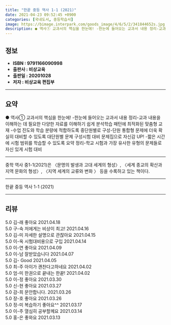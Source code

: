 ```yaml
---
title: "한끝 중등 역사 1-1 (2021)"
date: 2021-04-23 09:52:45 +0900
categories: [국내도서, 중등학습서]
image: https://bimage.interpark.com/goods_image/4/6/5/2/341844652s.jpg
description: ● 역사① 교과서의 핵심을 한눈에! -한눈에 들어오는 교과서 내용 정리-교과 내용을 이해하는 데 필요한 다양한 자료를 이해하기 쉽게 분석학습 패턴에 최적화된 맞춤형 교재 -수업 진도와 학습 분량에 적합하도록 중단원별로 구성-단원 통합형 문제에 더욱 확실히 대비할 수 있도록 대단원별
---
```


## **정보**

- **ISBN : 9791166090998**
- **출판사 : 비상교육**
- **출판일 : 20201028**
- **저자 : 비상교육 편집부**

------



## **요약**

●  역사① 교과서의 핵심을 한눈에!  -한눈에 들어오는 교과서 내용 정리-교과 내용을 이해하는 데 필요한 다양한 자료를 이해하기 쉽게 분석학습 패턴에 최적화된 맞춤형 교재  -수업 진도와 학습 분량에 적합하도록 중단원별로 구성-단원 통합형 문제에 더욱 확실히 대비할 수 있도록 대단원별 문제 구성시험 대비 문제집으로 자신감 UP!  -짧은 시간에 시험 범위를 학습할 수 있도록 요약 정리-학교 시험과 가장 유사한 유형의 문제들로 자신 있게 시험 대비

------

중학 역사 중1-1(2021)은 〈문명의 발생과 고대 세계의 형성〉, 〈세계 종교의 확산과 지역 문화의 형성〉, 〈지역 세계의 교류와 변화 〉 등을 수록하고 있는 책이다.

------


한끝 중등 역사 1-1 (2021) 

------


## **리뷰** 

5.0 김-래 좋아요 2021.04.18 <br/>5.0 구-숙 저에게는 비상이 최고! 2021.04.16 <br/>5.0 김-미 자세한 설명으로 관찮아요 2021.04.15 <br/>5.0 이-옥 시험대비용으로 구입 2021.04.14 <br/>5.0 이-연 좋아요 2021.04.09 <br/>5.0 이-남 잘받았습니다 2021.04.07 <br/>5.0 김- Good  2021.04.05 <br/>5.0 최-주 아이가 괜찬다고하네요 2021.04.02 <br/>5.0 엄-미 한권으로 끝내는 한끝! 2021.04.02 <br/>5.0 이-정 좋아요  2021.03.30 <br/>5.0 신-현 좋아요  2021.03.27 <br/>5.0 감-희 문안합니다. 2021.03.26 <br/>5.0 장-호 좋아요 2021.03.26 <br/>5.0 정-미 복습하기 좋아요^^ 2021.03.17 <br/>5.0 이-주 열심히 공부할께요 2021.03.14 <br/>5.0 홍-은 좋와요 2021.03.13 <br/>